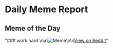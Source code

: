 # Daily Meme Report

## Meme of the Day
"### work hard \n\n![Meme](https://i.redd.it/ppcx60bn3nyd1.png)\n\n[View on Reddit](https://redd.it/1gihoaw)"
